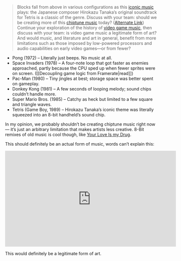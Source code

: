 > Blocks fall from above in various configurations as this [iconic music](https://www.youtube.com/watch?v=NmCCQxVBfyM) plays: the Japanese composer Hirokazu Tanaka’s original soundtrack for Tetris is a classic of the genre. Discuss with your team: should we be creating more of this [chiptune music](https://www.synthcentric.com/articles/a-guide-to-chiptune-music) today? ([Alternate Link](https://web.archive.org/web/20250706105809/https://www.synthcentric.com/articles/a-guide-to-chiptune-music)) Continue your exploration of the history of [video game music](https://www.sweetwater.com/insync/level-up-the-evolution-of-video-game-music/), then discuss with your team: is video game music a legitimate form of art? And would music, and literature and art in general, benefit from more limitations such as those imposed by low-powered processors and audio capabilities on early video games—or from fewer?

- Pong (1972) – Literally just beeps. No music at all.
- Space Invaders (1978) – A four-note loop that got faster as enemies approached, partly because the CPU sped up when fewer sprites were on screen. ([[Decoupling game logic from Framerate|read]])
- Pac-Man (1980) – Tiny jingles at best; storage space was better spent on gameplay.
- Donkey Kong (1981) – A few seconds of looping melody; sound chips couldn’t handle more.
- Super Mario Bros. (1985) – Catchy as heck but limited to a few square and triangle waves.
- Tetris (Game Boy, 1989) – Hirokazu Tanaka’s iconic theme was literally squeezed into an 8-bit handheld’s sound chip.

In my opinion, we probably shouldn’t be creating chiptune music right now — it’s just an arbitrary limitation that makes artists less creative. 8-Bit remixes of old music is cool though, like [Your Love Is my Drug](https://open.spotify.com/track/1EoThnDm6kQfB2idIfR30n).

This should definitely be an actual form of music, words can’t explain this:

<iframe width="560" height="315" src="https://www.youtube.com/embed/Wx84FdVvU2A?si=3SV19-4xSf1hUNgv&amp;start=553" title="YouTube video player" frameborder="0" allow="accelerometer; autoplay; clipboard-write; encrypted-media; gyroscope; picture-in-picture; web-share" referrerpolicy="strict-origin-when-cross-origin" allowfullscreen></iframe>

This would definitely be a legitimate form of art.
